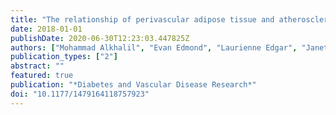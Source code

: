 ```yaml
---
title: "The relationship of perivascular adipose tissue and atherosclerosis in the aorta and carotid arteries, determined by magnetic resonance imaging"
date: 2018-01-01
publishDate: 2020-06-30T12:23:03.447825Z
authors: ["Mohammad Alkhalil", "Evan Edmond", "Laurienne Edgar", "Janet E Digby", "Omar Omar", "Matthew D Robson", "Robin P Choudhury"]
publication_types: ["2"]
abstract: ""
featured: true
publication: "*Diabetes and Vascular Disease Research*"
doi: "10.1177/1479164118757923"
---
```


